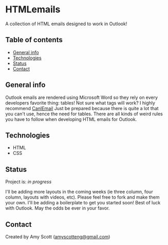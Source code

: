 # HTMLemails
 A collection of HTML emails designed to work in Outlook!


## Table of contents
* [General info](#general-info)
* [Technologies](#technologies)
* [Status](#status)
* [Contact](#contact)

## General info
Outlook emails are rendered using Microsoft Word so they rely on every developers favorite thing: tables! Not sure what tags will work? I highly recommend <a href="https://www.caniemail.com/">CanIEmail</a> Just be prepared because there is quite a lot that you can't use, hence the need for tables. There are all kinds of weird rules you have to follow when developing HTML emails for Outlook. 


## Technologies
* HTML
* CSS



## Status
Project is: 
_in progress_
<p>I'll be adding more layouts in the coming weeks (ie three column, four column, layouts with videos, etc). Please feel free to fork and make them your own. I'll be adding a boilerplate to get you started soon! Best of luck with Outlook. May the odds be ever in your favor.</p>

## Contact
Created by Amy Scott (amyscotteng@gmail.com)
